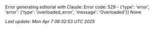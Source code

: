 Error generating editorial with Claude: Error code: 529 - {'type': 'error', 'error': {'type': 'overloaded_error', 'message': 'Overloaded'}}
None

*Last update: Mon Apr  7 06:32:53 UTC 2025*
